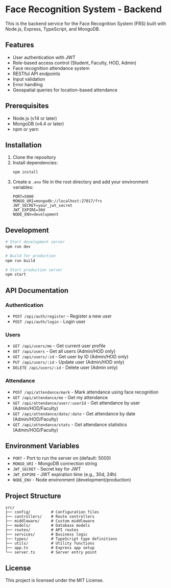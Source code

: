 # Face Recognition System - Backend

This is the backend service for the Face Recognition System (FRS) built with Node.js, Express, TypeScript, and MongoDB.

## Features

- User authentication with JWT
- Role-based access control (Student, Faculty, HOD, Admin)
- Face recognition attendance system
- RESTful API endpoints
- Input validation
- Error handling
- Geospatial queries for location-based attendance

## Prerequisites

- Node.js (v14 or later)
- MongoDB (v4.4 or later)
- npm or yarn

## Installation

1. Clone the repository
2. Install dependencies:
   ```bash
   npm install
   ```
3. Create a `.env` file in the root directory and add your environment variables:
   ```
   PORT=5000
   MONGO_URI=mongodb://localhost:27017/frs
   JWT_SECRET=your_jwt_secret
   JWT_EXPIRE=30d
   NODE_ENV=development
   ```

## Development

```bash
# Start development server
npm run dev

# Build for production
npm run build

# Start production server
npm start
```

## API Documentation

### Authentication
- `POST /api/auth/register` - Register a new user
- `POST /api/auth/login` - Login user

### Users
- `GET /api/users/me` - Get current user profile
- `GET /api/users` - Get all users (Admin/HOD only)
- `GET /api/users/:id` - Get user by ID (Admin/HOD only)
- `PUT /api/users/:id` - Update user (Admin/HOD only)
- `DELETE /api/users/:id` - Delete user (Admin only)

### Attendance
- `POST /api/attendance/mark` - Mark attendance using face recognition
- `GET /api/attendance/me` - Get my attendance
- `GET /api/attendance/user/:userId` - Get attendance by user (Admin/HOD/Faculty)
- `GET /api/attendance/date/:date` - Get attendance by date (Admin/HOD/Faculty)
- `GET /api/attendance/stats` - Get attendance statistics (Admin/HOD/Faculty)

## Environment Variables

- `PORT` - Port to run the server on (default: 5000)
- `MONGO_URI` - MongoDB connection string
- `JWT_SECRET` - Secret key for JWT
- `JWT_EXPIRE` - JWT expiration time (e.g., 30d, 24h)
- `NODE_ENV` - Node environment (development/production)

## Project Structure

```
src/
├── config/         # Configuration files
├── controllers/    # Route controllers
├── middleware/     # Custom middleware
├── models/         # Database models
├── routes/         # API routes
├── services/       # Business logic
├── types/          # TypeScript type definitions
├── utils/          # Utility functions
├── app.ts          # Express app setup
└── server.ts       # Server entry point
```

## License

This project is licensed under the MIT License.
